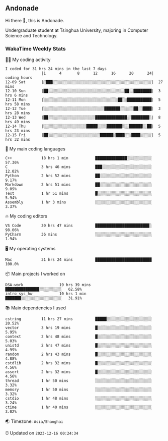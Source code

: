 ## Andonade

Hi there 👋, this is Andonade.

Undergraduate student at Tsinghua University, majoring in Computer Science and Technology.

### WakaTime Weekly Stats

🧑‍💻 My coding activity 

```text
I coded for 31 hrs 24 mins in the last 7 days
          		|1      4       8      12      16      20      24|	coding hours
12-09 Sat		|░███░░░░░░░░░░░░░░░░░░░░░░░░░░░░░░░░░░░░░░░░░░░░|	27 mins
12-10 Sun		|██░░░░░░░░░░░░░░░░░░░░░░░░░░░░░░░░░░██░░████████|	3 hrs 6 mins
12-11 Mon		|░░░░░░░░░░░░░░░░░░░░░░░░░░░░░░░░░██░░███████████|	5 hrs 58 mins
12-12 Tue		|░░░░░░░░░░░░░░░░░░░░░░░░░░░███████░░░░░░██░░████|	3 hrs 28 mins
12-13 Wed		|██░░░░░░░░░░░░░░░░░░░░░██████████████░░████████░|	8 hrs 49 mins
12-14 Thu		|░░░░░░░░░░░░░░░░░░░█████░░░░███████░░░██████░░██|	5 hrs 23 mins
12-15 Fri		|██░░░░░░░░░░░░░░░░░░░░░░░██████░████░░░████░░░░░|	5 hrs 32 mins
```

🌱 My main coding languages 

```text
C++            	18 hrs 1 min        	██████████████░░░░░░░░░░░	57.36%
C              	3 hrs 46 mins       	███░░░░░░░░░░░░░░░░░░░░░░	12.02%
Python         	2 hrs 52 mins       	██░░░░░░░░░░░░░░░░░░░░░░░	9.17%
Markdown       	2 hrs 51 mins       	██░░░░░░░░░░░░░░░░░░░░░░░	9.09%
Text           	1 hr 51 mins        	█░░░░░░░░░░░░░░░░░░░░░░░░	5.94%
Assembly       	1 hr 3 mins         	░░░░░░░░░░░░░░░░░░░░░░░░░	3.37%
```

🔥 My coding editors 

```text
VS Code        	30 hrs 47 mins      	████████████████████████░	98.06%
PyCharm        	36 mins             	░░░░░░░░░░░░░░░░░░░░░░░░░	1.94%
```

🖥️ My operating systems 

```text
Mac            	31 hrs 24 mins      	█████████████████████████	100.0%
```

📦 Main projects I worked on 

```text
DSA-work            	19 hrs 39 mins      	███████████████░░░░░░░░░░	62.58%
intro_sys_hw        	10 hrs 1 min        	███████░░░░░░░░░░░░░░░░░░	31.91%
```

📚 Main dependencies I used 

```text
cstring        	11 hrs 27 mins      	█████░░░░░░░░░░░░░░░░░░░░	20.52%
vector         	3 hrs 19 mins       	█░░░░░░░░░░░░░░░░░░░░░░░░	5.95%
context        	2 hrs 48 mins       	█░░░░░░░░░░░░░░░░░░░░░░░░	5.03%
unistd         	2 hrs 47 mins       	█░░░░░░░░░░░░░░░░░░░░░░░░	4.99%
random         	2 hrs 43 mins       	█░░░░░░░░░░░░░░░░░░░░░░░░	4.88%
cstdlib        	2 hrs 32 mins       	█░░░░░░░░░░░░░░░░░░░░░░░░	4.56%
assert         	2 hrs 32 mins       	█░░░░░░░░░░░░░░░░░░░░░░░░	4.56%
thread         	1 hr 50 mins        	░░░░░░░░░░░░░░░░░░░░░░░░░	3.32%
memory         	1 hr 50 mins        	░░░░░░░░░░░░░░░░░░░░░░░░░	3.32%
cstdio         	1 hr 48 mins        	░░░░░░░░░░░░░░░░░░░░░░░░░	3.24%
ctime          	1 hr 40 mins        	░░░░░░░░░░░░░░░░░░░░░░░░░	3.02%
```

🌏 Timezone: `Asia/Shanghai`

⏰ Updated on `2023-12-16 00:24:34`